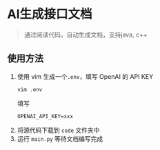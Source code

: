 # AI生成接口文档

> 通过阅读代码，自动生成文档，支持java, c++

## 使用方法

1. 使用 vim 生成一个`.env`，填写 OpenAI 的 API KEY 
    ```
    vim .env
    ```
    填写
    ```
    OPENAI_API_KEY=xxx
    ```
2. 将源代码下载到 `code` 文件夹中
3. 运行 `main.py` 等待文档编写完成
